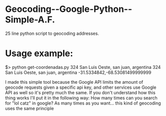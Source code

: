 # Geocoding--Google-Python--Simple-A.F.
25 line python script to geocoding addresses.

# Usage example:
$> python get-coordenadas.py 324 San Luis Oeste, san juan, argentina
324 San Luis Oeste, san juan, argentina
-31.5334842,-68.53081499999999

I made this simple tool because the Google API limits the amount of geocode requests given a specific api key, and other services use Google API as well so it's pretty much the same.
If you don't understand how this thing works I'll put it in the following way:
  How many times can you search for "lol catz" in google? As many times as you want... this kind of geocoding uses the same principle
